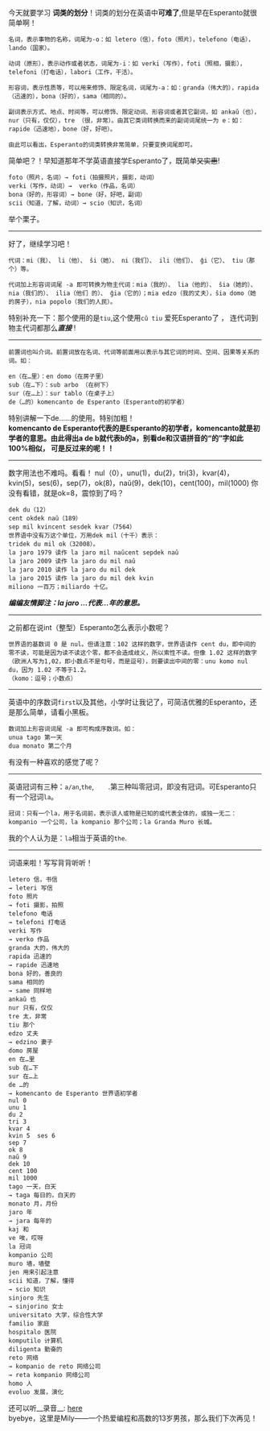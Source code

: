 今天就要学习 **词类的划分**！词类的划分在英语中**可难了**,但是早在Esperanto就很简单啊！
```
名词，表示事物的名称，词尾为-o：如 letero（信），foto（照片），telefono（电话），lando（国家）。

动词（原形），表示动作或者状态，词尾为-i：如 verki（写作），foti（照相，摄影），telefoni（打电话），labori（工作，干活）。

形容词，表示性质等，可以用来修饰、限定名词，词尾为-a：如：granda（伟大的），rapida（迅速的），bona（好的），sama（相同的）。

副词表示方式、地点、时间等，可以修饰、限定动词、形容词或者其它副词，如 ankaŭ（也），nur（只有，仅仅），tre （很，非常）。由其它类词转换而来的副词词尾统一为 e：如：rapide（迅速地），bone（好，好吧）。

由此可以看出，Esperanto的词类转换非常简单，只要变换词尾即可。
```
简单吧？！早知道那年不学英语直接学Esperanto了，既简单~~又实惠~~!
```
foto（照片，名词）→ foti（拍摄照片，摄影，动词）
verki（写作，动词）→  verko（作品，名词）
bona（好的，形容词）→ bone（好，好吧，副词）
scii（知道，了解，动词）→ scio（知识，名词）
```
举个栗子。
***
好了，继续学习吧！
```
代词：mi（我）、 li（他）、 ŝi（她）、 ni（我们）、 ili（他们）、 ĝi（它）、 tiu（那个）等。

代词加上形容词词尾 -a 即可转换为物主代词：mia（我的）、 lia（他的）、 ŝia（她的）、 nia（我们的）、 ilia（他们 的）、 ĝia（它的）；mia edzo（我的丈夫），ŝia domo（她的房子），nia popolo（我们的人民）。
```
特别补充一下：那个使用的是`tiu`,这个使用`cû tiu`
爱死Esperanto了 ， 连代词到物主代词都那么***直接*** !
***
```
前置词也叫介词。前置词放在名词、代词等前面用以表示与其它词的时间、空间、因果等关系的词。如：

en（在…里）：en domo（在房子里）
sub（在…下）：sub arbo （在树下）
sur（在…上）：sur tablo（在桌子上）
de（…的）komencanto de Esperanto（Esperanto的初学者）
```
特别讲解一下de……的使用。特别加粗！<br>
__komencanto de Esperanto代表的是Esperanto的初学者，komencanto就是初学者的意思。由此得出a de b就代表b的a，别看de和汉语拼音的“的”字如此100%相似， 可是反过来的呢！！__
***
数字用法也不难吗。看看！
nul（0），unu(1)，du(2)，tri(3)，kvar(4)，kvin(5)，ses(6)，sep(7)，ok(8)，naŭ(9)，dek(10)，cent(100)，mil(1000)
你没有看错，就是ok=8，震惊到了吗？
```
dek du（12）
cent okdek naŭ（189）
sep mil kvincent sesdek kvar（7564）
世界语中没有万这个单位，万用dek mil（十千）表示：
tridek du mil ok（32008）。
la jaro 1979 读作 la jaro mil naŭcent sepdek naŭ
la jaro 2009 读作 la jaro du mil naŭ
la jaro 2010 读作 la jaro du mil dek
la jaro 2015 读作 la jaro du mil dek kvin
miliono 一百万；miliardo 十亿。
```
___编编友情脚注：la jaro …代表…年的意思。___
***
之前都在说int（整型）Esperanto怎么表示小数呢？
```
世界语的基数词 0 是 nul。但请注意：102 这样的数字，世界语读作 cent du，即中间的零不读，可能是因为读不读这个零，都不会造成歧义，所以索性不读。但像 1.02 这样的数字（欧洲人写为1,02，即小数点不是句号，而是逗号），则要读出中间的零：unu komo nul du，因为 1.02 不等于1.2。
（komo：逗号；小数点）
```
***
英语中的序数词`first`以及其他，小学时让我记了，可简洁优雅的Esperanto，还是那么简单，请看小黑板。
```
数词加上形容词词尾 -a 即可构成序数词。如：
unua tago 第一天
dua monato 第二个月
```
有没有一种喜欢的感觉了呢？
***
英语冠词有三种：`a/an`,`the`,`    `.第三种叫零冠词，即没有冠词。可Esperanto只有一个冠词`la`。
```
冠词：只有一个la，用于名词前，表示该人或物是已知的或代表全体的，或独一无二：kompanio 一个公司，la kompanio 那个公司；la Granda Muro 长城。
```
我的个人认为是：`la`相当于英语的`the`.
***
词语来啦！写写背背听听！
```
letero 信，书信
→ leteri 写信
foto 照片
→ foti 摄影，拍照
telefono 电话
→ telefoni 打电话
verki 写作
→ verko 作品
granda 大的，伟大的
rapida 迅速的
→ rapide 迅速地
bona 好的，善良的
sama 相同的
→ same 同样地
ankaŭ 也
nur 只有，仅仅
tre 太，非常
tiu 那个
edzo 丈夫
→ edzino 妻子
domo 房屋
en 在…里
sub 在…下
sur 在…上
de …的
→ komencanto de Esperanto 世界语初学者
nul 0
unu 1
du 2
tri 3
kvar 4
kvin 5	ses 6
sep 7
ok 8
naŭ 9
dek 10
cent 100
mil 1000
tago 一天，白天
→ taga 每日的，白天的
monato 月，月份
jaro 年
→ jara 每年的
kaj 和
ve 唉，哎呀
la 冠词
kompanio 公司
muro 墙，墙壁
jen 用来引起注意
scii 知道，了解，懂得
→ scio 知识
sinjoro 先生
→ sinjorino 女士
universitato 大学，综合性大学
familio 家庭
hospitalo 医院
komputilo 计算机
diligenta 勤奋的
reto 网络
→ kompanio de reto 网络公司
→ reta kompanio 网络公司
homo 人
evoluo 发展，演化
```
还可以听__录音__: [here](http://reto.cn/kurso/sono/leciono02/vortolisto.mp3)<br>
byebye，这里是Mily——一个热爱编程和高数的13岁男孩，那么我们下次再见！
